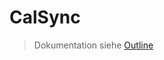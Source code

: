 # CalSync
> Dokumentation siehe [Outline](https://outline.falcondev.de/share/00400918-d7d6-46ce-8b52-f4d0ca565a8a)